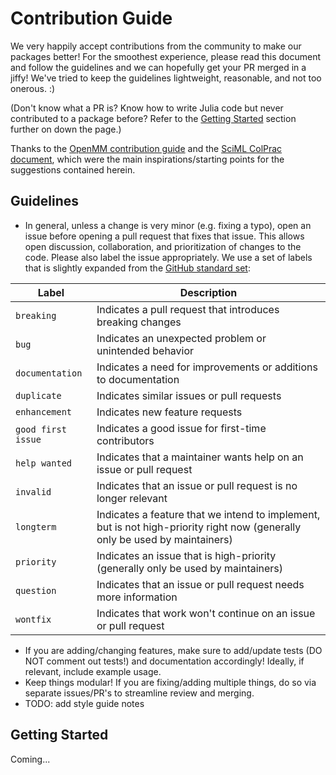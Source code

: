 # Contribution Guide

We very happily accept contributions from the community to make our packages better! For the smoothest experience, please read this document and follow the guidelines and we can hopefully get your PR merged in a jiffy! We've tried to keep the guidelines lightweight, reasonable, and not too onerous. :)

(Don't know what a PR is? Know how to write Julia code but never contributed to a package before? Refer to the [Getting Started](#getting-started) section further on down the page.)

Thanks to the [OpenMM contribution guide](https://github.com/openmm/openmm/blob/master/CONTRIBUTING.md) and the [SciML ColPrac document](http://colprac.sciml.ai), which were the main inspirations/starting points for the suggestions contained herein.

## Guidelines

* In general, unless a change is very minor (e.g. fixing a typo), open an issue before opening a pull request that fixes that issue. This allows open discussion, collaboration, and prioritization of changes to the code. Please also label the issue appropriately. We use a set of labels that is slightly expanded from the [GitHub standard set](https://docs.github.com/en/github/managing-your-work-on-github/managing-labels#about-default-labels):

| Label              | Description                                                                                                                 |
| -------------      | -------------                                                                                                               |
| `breaking`         | Indicates a pull request that introduces breaking changes                                                                   |
| `bug`              | Indicates an unexpected problem or unintended behavior                                                                      |
| `documentation`    | Indicates a need for improvements or additions to documentation                                                             |
| `duplicate`        | Indicates similar issues or pull requests                                                                                   |
| `enhancement`      | Indicates new feature requests                                                                                              |
| `good first issue` | Indicates a good issue for first-time contributors                                                                          |
| `help wanted`      | Indicates that a maintainer wants help on an issue or pull request                                                          |
| `invalid`          | Indicates that an issue or pull request is no longer relevant                                                               |
| `longterm`         | Indicates a feature that we intend to implement, but is not high-priority right now (generally only be used by maintainers) |
| `priority`         | Indicates an issue that is high-priority (generally only be used by maintainers)                                            |
| `question`         | Indicates that an issue or pull request needs more information                                                              |
| `wontfix`          | Indicates that work won't continue on an issue or pull request                                                              |

* If you are adding/changing features, make sure to add/update tests (DO NOT comment out tests!) and documentation accordingly! Ideally, if relevant, include example usage.
* Keep things modular! If you are fixing/adding multiple things, do so via separate issues/PR's to streamline review and merging.
* TODO: add style guide notes

## Getting Started

Coming...
